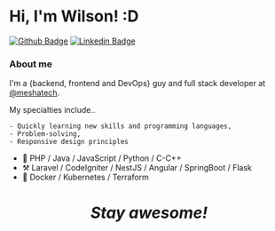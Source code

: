 # Hi, I'm Wilson! :D

[![Github Badge](https://img.shields.io/badge/-Github-000?style=flat-square&logo=Github&logoColor=white&link=https://github.com/WilsonRU)](https://github.com/WilsonRU)
[![Linkedin Badge](https://img.shields.io/badge/-LinkedIn-blue?style=flat-square&logo=Linkedin&logoColor=white&link=https://www.linkedin.com/in/wilson-m-bba835141/)](https://www.linkedin.com/in/wilson-m-bba835141/)

### About me
I'm a {backend, frontend and DevOps} guy and full stack developer at [@meshatech](https://www.somosmesha.com/).

My specialties include..

    - Quickly learning new skills and programming languages,
    - Problem-solving,
    - Responsive design principles


- :scroll: PHP / Java / JavaScript / Python / C-C++
- :hammer_and_pick: Laravel / CodeIgniter / NestJS / Angular / SpringBoot / Flask
- :wrench: Docker / Kubernetes / Terraform


<h1 align='center'><i>Stay awesome!</i></h1>
